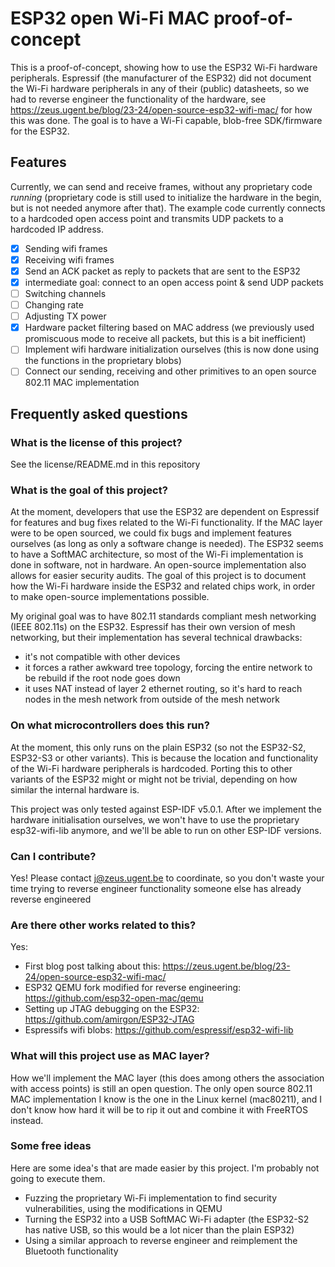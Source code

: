# ESP32 open Wi-Fi MAC proof-of-concept

This is a proof-of-concept, showing how to use the ESP32 Wi-Fi hardware peripherals. Espressif (the manufacturer of the ESP32) did not document the Wi-Fi hardware peripherals in any of their (public) datasheets, so we had to reverse engineer the functionality of the hardware, see https://zeus.ugent.be/blog/23-24/open-source-esp32-wifi-mac/ for how this was done. The goal is to have a Wi-Fi capable, blob-free SDK/firmware for the ESP32.

## Features

Currently, we can send and receive frames, without any proprietary code *running* (proprietary code is still used to initialize the hardware in the begin, but is not needed anymore after that). The example code currently connects to a hardcoded open access point and transmits UDP packets to a hardcoded IP address.

- [X] Sending wifi frames
- [X] Receiving wifi frames
- [X] Send an ACK packet as reply to packets that are sent to the ESP32
- [X] intermediate goal: connect to an open access point & send UDP packets
- [ ] Switching channels
- [ ] Changing rate
- [ ] Adjusting TX power
- [X] Hardware packet filtering based on MAC address (we previously used promiscuous mode to receive all packets, but this is a bit inefficient)
- [ ] Implement wifi hardware initialization ourselves (this is now done using the functions in the proprietary blobs)
- [ ] Connect our sending, receiving and other primitives to an open source 802.11 MAC implementation

## Frequently asked questions

### What is the license of this project?

See the license/README.md in this repository

### What is the goal of this project?

At the moment, developers that use the ESP32 are dependent on Espressif for features and bug fixes related to the Wi-Fi functionality. If the MAC layer were to be open sourced, we could fix bugs and implement features ourselves (as long as only a software change is needed). The ESP32 seems to have a SoftMAC architecture, so most of the Wi-Fi implementation is done in software, not in hardware. An open-source implementation also allows for easier security audits. The goal of this project is to document how the Wi-Fi hardware inside the ESP32 and related chips work, in order to make open-source implementations possible.

My original goal was to have 802.11 standards compliant mesh networking (IEEE 802.11s) on the ESP32. Espressif has their own version of mesh networking, but their implementation has several technical drawbacks:

- it's not compatible with other devices
- it forces a rather awkward tree topology, forcing the entire network to be rebuild if the root node goes down
- it uses NAT instead of layer 2 ethernet routing, so it's hard to reach nodes in the mesh network from outside of the mesh network

### On what microcontrollers does this run?

At the moment, this only runs on the plain ESP32 (so not the ESP32-S2, ESP32-S3 or other variants).
This is because the location and functionality of the Wi-Fi hardware peripherals is hardcoded.
Porting this to other variants of the ESP32 might or might not be trivial, depending on how similar the internal hardware is.

This project was only tested against ESP-IDF v5.0.1.
After we implement the hardware initialisation ourselves, we won't have to use the proprietary esp32-wifi-lib anymore, and we'll be able to run on other ESP-IDF versions.

### Can I contribute?

Yes! Please contact j@zeus.ugent.be to coordinate, so you don't waste your time trying to reverse engineer functionality someone else has already reverse engineered

### Are there other works related to this?

Yes:

- First blog post talking about this: https://zeus.ugent.be/blog/23-24/open-source-esp32-wifi-mac/
- ESP32 QEMU fork modified for reverse engineering: https://github.com/esp32-open-mac/qemu
- Setting up JTAG debugging on the ESP32: https://github.com/amirgon/ESP32-JTAG
- Espressifs wifi blobs: https://github.com/espressif/esp32-wifi-lib

### What will this project use as MAC layer?

How we'll implement the MAC layer (this does among others the association with access points) is still an open question. The only open source 802.11 MAC implementation I know is the one in the Linux kernel (mac80211), and I don't know how hard it will be to rip it out and combine it with FreeRTOS instead.

### Some free ideas

Here are some idea's that are made easier by this project. I'm probably not going to execute them.

- Fuzzing the proprietary Wi-Fi implementation to find security vulnerabilities, using the modifications in QEMU
- Turning the ESP32 into a USB SoftMAC Wi-Fi adapter (the ESP32-S2 has native USB, so this would be a lot nicer than the plain ESP32)
- Using a similar approach to reverse engineer and reimplement the Bluetooth functionality
